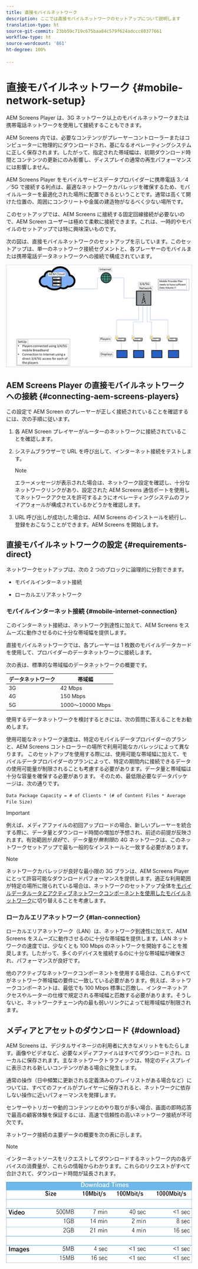 ```yaml
---
title: 直接モバイルネットワーク
description: ここでは直接モバイルネットワークのセットアップについて説明します
translation-type: ht
source-git-commit: 23bb59c719c675baa84c579f624adccc80377661
workflow-type: ht
source-wordcount: '861'
ht-degree: 100%

---
```



# 直接モバイルネットワーク {#mobile-network-setup}

 AEM Screens Player は、3G ネットワーク以上のモバイルネットワークまたは携帯電話ネットワークを使用して接続することもできます。

AEM Screens 内では、必要なコンテンツがプレーヤーコントローラーまたはコンピューターに物理的にダウンロードされ、基になるオペレーティングシステムに正しく保存されます。したがって、指定された帯域幅は、初期ダウンロード時間とコンテンツの更新にのみ影響し、ディスプレイの通常の再生パフォーマンスには影響しません。

AEM Screens Player をモバイルサービスデータプロバイダーに携帯電話 3／4／5G で接続する利点は、最適なネットワークカバレッジを確保するため、モバイルルーターを最適化された場所に配置できるということです。通常は高くて開けた位置の、周囲にコンクリートや金属の建造物がなるべく少ない場所です。

このセットアップでは、AEM Screens に接続する固定回線接続が必要ないので、AEM Screen ユーザーは極めて柔軟に接続できます。これは、一時的やモバイルのセットアップでは特に興味深いものです。

次の図は、直接モバイルネットワークのセットアップを示しています。このセットアップは、単一のネットワーク接続セグメントと、各プレーヤーのモバイルまたは携帯電話データネットワークへの接続で構成されています。

![](/help/using/assets/direct-mobile-1.png)

## AEM Screens Player の直接モバイルネットワークへの接続 {#connecting-aem-screens-players}

この設定で AEM Screen のプレーヤーが正しく接続されていることを確認するには、次の手順に従います。

1. 各 AEM Screen プレイヤーがルーターのネットワークに接続されていることを確認します。

1. システムブラウザーで URL を呼び出して、インターネット接続をテストします。

   >[!NOTE]
   >エラーメッセージが表示された場合は、ネットワーク設定を確認し、十分なネットワークリンクがあり、設定された AEM Screens 通信ポートを使用してネットワークアクセスを許可するようにオペレーティングシステムのファイアウォールが構成されているかどうかを確認します。

1. URL 呼び出しが成功した場合は、AEM Screens のインストールを続行し、登録をおこなうことができます。AEM Screens を開始します。

## 直接モバイルネットワークの設定 {#requirements-direct}

ネットワークセットアップは、次の 2 つのブロックに論理的に分割できます。

* モバイルインターネット接続

* ローカルエリアネットワーク

### モバイルインターネット接続 {#mobile-internet-connection}

このインターネット接続は、ネットワーク到達性に加えて、AEM Screens をスムーズに動作させるのに十分な帯域幅を提供します。

直接モバイルネットワークでは、各プレーヤーは 1 枚数のモバイルデータカードを使用して、プロバイダーのデータネットワークに接続します。

次の表は、標準的な帯域幅のデータネットワークの概要です。

| データネットワーク | 帯域幅 |
|--- |--- |
| 3G | 42 Mbps |
| 4G | 150 Mbps |
| 5G | 1000～10000 Mbps |

使用するデータネットワークを検討するときには、次の質問に答えることをお勧めします。

使用可能なネットワーク速度は、特定のモバイルデータプロバイダーのプランと、AEM Screens コントローラーの場所で利用可能なカバレッジによって異なります。
このセットアップを使用する際には、使用可能な帯域幅に加えて、モバイルデータプロバイダーのプランによって、特定の期間内に接続できるデータの使用可能量が制限されることも考慮する必要があります。データ量と帯域幅は十分な容量を確保する必要があります。
そのため、最低限必要なデータパッケージは、次の通りです。

`Data Package Capacity = # of Clients * (# of Content Files * Average File Size)`


>[!IMPORTANT]
>
>例えば、メディアファイルの初回アップロードの場合、新しいプレーヤーを統合する際に、データ量とダウンロード時間の増加が予想され、前述の前提が反映されます。有効範囲が&#x200B;*良好*&#x200B;で、データ量が&#x200B;*無制限*&#x200B;の 4G ネットワークは、このネットワークセットアップで最も一般的なインストールと一致する必要があります。

>[!NOTE]
>
>ネットワークカバレッジが良好な最小限の 3G プランは、AEM Screens Player にとって許容可能なダウンロードパフォーマンスを提供します。適正な利用範囲が特定の場所に限られている場合は、ネットワークのセットアップ全体を[モバイルデータルータとアクティブネットワークコンポーネントを使用したモバイルネットワーク](/help/using/mobile-network-router.md)に切り替えることを考慮します。


### ローカルエリアネットワーク {#lan-connection}

ローカルエリアネットワーク（LAN）は、ネットワーク到達性に加えて、AEM Screens をスムーズに動作させるのに十分な帯域幅を提供します。LAN ネットワークの速度では、少なくとも 100 Mbps のネットワークを開始することを推奨します。したがって、多くのデバイスを接続するのに十分な帯域幅が確保され、パフォーマンスが良好です。

他のアクティブなネットワークコンポーネントを使用する場合は、これらすべてがネットワーク帯域幅の要件に一致している必要があります。例えば、ネットワークコンポーネントは、最低でも 100 Mbps 標準に匹敵し、インターネットアクセスやルーターの仕様で規定される帯域幅と匹敵する必要があります。そうしないと、ネットワークチェーン内の最も弱いリンクによって総帯域幅が制限されます。

## メディアとアセットのダウンロード {#download}

AEM Screens は、デジタルサイネージの利用者に大きなメリットをもたらします。画像やビデオなど、必要なメディアファイルはすべてダウンロードされ、ローカルに保存されます。主なネットワークトラフィックは、特定のディスプレイに表示される新しいコンテンツがある場合に発生します。

通常の操作（日中頻繁に更新される定義済みのプレイリストがある場合など）については、すべてのファイルがプレイヤーに保存されると、ネットワークに依存しない操作に近いパフォーマンスを発揮します。

センサーやトリガーや動的コンテンツとのやり取りが多い場合、画面の即時応答で最高の顧客体験を保証するには、高速で信頼性の高いネットワーク接続が不可欠です。

ネットワーク接続の主要データの概要を次の表に示します。

>[!NOTE]
>
>インターネットソースをリクエストしてダウンロードするネットワーク内の各デバイスの消費量が、これらの情報からわかります。これらのリクエストがすべて合計されて、ダウンロード時間が延長されます。

![](/help/using/assets/download-times-mobile.png)



